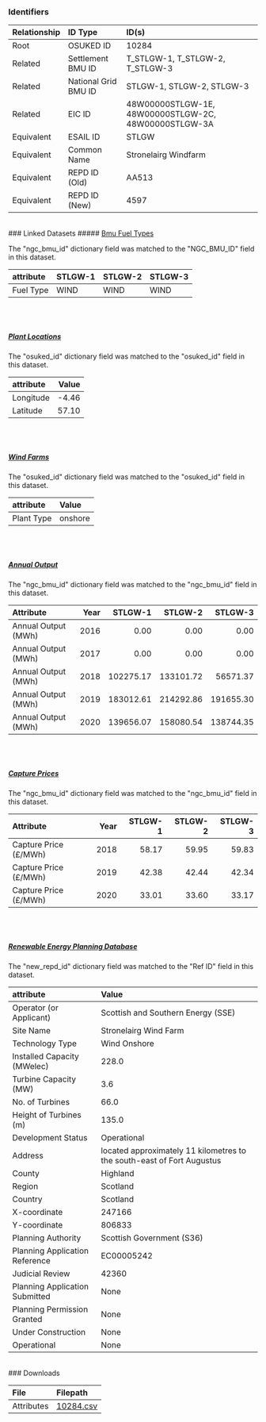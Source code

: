 ### Identifiers

| Relationship   | ID Type              | ID(s)                                                |
|:---------------|:---------------------|:-----------------------------------------------------|
| Root           | OSUKED ID            | 10284                                                |
| Related        | Settlement BMU ID    | T_STLGW-1, T_STLGW-2, T_STLGW-3                      |
| Related        | National Grid BMU ID | STLGW-1, STLGW-2, STLGW-3                            |
| Related        | EIC ID               | 48W00000STLGW-1E, 48W00000STLGW-2C, 48W00000STLGW-3A |
| Equivalent     | ESAIL ID             | STLGW                                                |
| Equivalent     | Common Name          | Stronelairg Windfarm                                 |
| Equivalent     | REPD ID (Old)        | AA513                                                |
| Equivalent     | REPD ID (New)        | 4597                                                 |

<br>
### Linked Datasets
##### <a href="https://osuked.github.io/Power-Station-Dictionary/datasets/bmu-fuel-types">Bmu Fuel Types</a>



The "ngc_bmu_id" dictionary field was matched to the "NGC_BMU_ID" field in this dataset.

| attribute   | STLGW-1   | STLGW-2   | STLGW-3   |
|:------------|:----------|:----------|:----------|
| Fuel Type   | WIND      | WIND      | WIND      |

<br><br>
##### <a href="https://osuked.github.io/Power-Station-Dictionary/datasets/plant-locations">Plant Locations</a>



The "osuked_id" dictionary field was matched to the "osuked_id" field in this dataset.

| attribute   |   Value |
|:------------|--------:|
| Longitude   |   -4.46 |
| Latitude    |   57.10 |

<br><br>
##### <a href="https://osuked.github.io/Power-Station-Dictionary/datasets/wind-farms">Wind Farms</a>



The "osuked_id" dictionary field was matched to the "osuked_id" field in this dataset.

| attribute   | Value   |
|:------------|:--------|
| Plant Type  | onshore |

<br><br>
##### <a href="https://osuked.github.io/Power-Station-Dictionary/datasets/annual-output">Annual Output</a>



The "ngc_bmu_id" dictionary field was matched to the "ngc_bmu_id" field in this dataset.

| Attribute           |   Year |   STLGW-1 |   STLGW-2 |   STLGW-3 |
|:--------------------|-------:|----------:|----------:|----------:|
| Annual Output (MWh) |   2016 |      0.00 |      0.00 |      0.00 |
| Annual Output (MWh) |   2017 |      0.00 |      0.00 |      0.00 |
| Annual Output (MWh) |   2018 | 102275.17 | 133101.72 |  56571.37 |
| Annual Output (MWh) |   2019 | 183012.61 | 214292.86 | 191655.30 |
| Annual Output (MWh) |   2020 | 139656.07 | 158080.54 | 138744.35 |

<br><br>
##### <a href="https://osuked.github.io/Power-Station-Dictionary/datasets/capture-prices">Capture Prices</a>



The "ngc_bmu_id" dictionary field was matched to the "ngc_bmu_id" field in this dataset.

| Attribute             |   Year |   STLGW-1 |   STLGW-2 |   STLGW-3 |
|:----------------------|-------:|----------:|----------:|----------:|
| Capture Price (£/MWh) |   2018 |     58.17 |     59.95 |     59.83 |
| Capture Price (£/MWh) |   2019 |     42.38 |     42.44 |     42.34 |
| Capture Price (£/MWh) |   2020 |     33.01 |     33.60 |     33.17 |

<br><br>
##### <a href="https://osuked.github.io/Power-Station-Dictionary/datasets/renewable-energy-planning-database">Renewable Energy Planning Database</a>



The "new_repd_id" dictionary field was matched to the "Ref ID" field in this dataset.

| attribute                      | Value                                                                  |
|:-------------------------------|:-----------------------------------------------------------------------|
| Operator (or Applicant)        | Scottish and Southern Energy (SSE)                                     |
| Site Name                      | Stronelairg Wind Farm                                                  |
| Technology Type                | Wind Onshore                                                           |
| Installed Capacity (MWelec)    | 228.0                                                                  |
| Turbine Capacity (MW)          | 3.6                                                                    |
| No. of Turbines                | 66.0                                                                   |
| Height of Turbines (m)         | 135.0                                                                  |
| Development Status             | Operational                                                            |
| Address                        | located approximately 11 kilometres to the south-east of Fort Augustus |
| County                         | Highland                                                               |
| Region                         | Scotland                                                               |
| Country                        | Scotland                                                               |
| X-coordinate                   | 247166                                                                 |
| Y-coordinate                   | 806833                                                                 |
| Planning Authority             | Scottish Government (S36)                                              |
| Planning Application Reference | EC00005242                                                             |
| Judicial Review                | 42360                                                                  |
| Planning Application Submitted | None                                                                   |
| Planning Permission Granted    | None                                                                   |
| Under Construction             | None                                                                   |
| Operational                    | None                                                                   |


<br>
### Downloads


| File       | Filepath                                                                              |
|:-----------|:--------------------------------------------------------------------------------------|
| Attributes | [10284.csv](https://osuked.github.io/Power-Station-Dictionary/object_attrs/10284.csv) |
